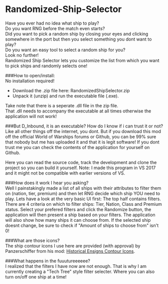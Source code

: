 # Randomized-Ship-Selector

Have you ever had no idea what ship to play?  
Do you want RNG before the match even starts?  
Did you want to pick a random ship by closing your eyes and clicking somewhere in the port but then you select something you dont want to play?  
Do you want an easy tool to select a random ship for you?  
Look no further!  
Randomized Ship Selector lets you customize the list from which you want to pick ships and randomly selects one!  

###How to open/install:  
No installation required! 
- Download the .zip file here: RandomizedShipSelector.zip  
- Unpack it (unzip) and run the executable file (.exe).  

Take note that there is a seperate .dll file in the zip file.  
That .dll needs to accompany the executable at all times otherwise the application will not work!

###But D_Inbound, it is an executable? How do I know if i can trust it or not?  
Like all other things off the internet, you dont. But if you download this mod off the official World of Warships forums or Github, you can be 99% sure that nobody but me has uploaded it and that it is legit software!
If you dont trust me you can check the contents of the application for yourself on Github.

Here you can read the source code, track the development and clone the project so you can build it yourself.
Note: I made this program in VS 2017 and it might not be compatible with earlier versions of VS.

###How does it work I hear you asking?  
Well I painstakingly made a list of all ships with their attributes to filter them on (nation, tier, premium) and then let RNG decide which ship YOU need to play.
Lets have a look at the very basic UI first:
The top half contains filters. There are 4 criteria on which to filter ships: Tier, Nation, Class and Premium status.
Select your prefered filters and click the Randomize button, the application will then present a ship based on your filters.
The application will also show how many ships it can choose from.
If the selected ship doesnt change, be sure to check if "Amount of ships to choose from"  isn't 0!

###What are those icons?  
The ship contour icons I use here are provided (with approval) by Panzerschiffer from his mod: [Historical Ensigns Contour Icons](https://forum.worldofwarships.com/topic/68159-0702-historical-ensigns-contour-icons/).

###What happens in the fuuutureeeeee?  
I realized that the filters I have now are not enough. 
That is why I am currently creating a "Tech Tree" style filter selecter.
Where you can also turn on/off one ship at a time!


